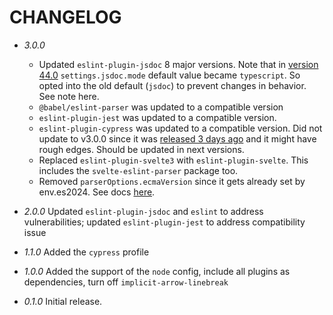 # CHANGELOG

- _3.0.0_

  - Updated `eslint-plugin-jsdoc` 8 major versions. Note that in [version 44.0](https://github.com/gajus/eslint-plugin-jsdoc/releases/tag/v44.0.0) `settings.jsdoc.mode` default value became `typescript`. So opted into the old default (`jsdoc`) to prevent changes in behavior. See note here.
  - `@babel/eslint-parser` was updated to a compatible version
  - `eslint-plugin-jest` was updated to a compatible version.
  - `eslint-plugin-cypress` was updated to a compatible version. Did not update to v3.0.0 since it was [released 3 days ago](https://github.com/cypress-io/eslint-plugin-cypress/releases/tag/v3.0.0) and it might have rough edges. Should be updated in next versions.
  - Replaced `eslint-plugin-svelte3` with `eslint-plugin-svelte`. This includes the `svelte-eslint-parser` package too.
  - Removed `parserOptions.ecmaVersion` since it gets already set by env.es2024. See docs [here](https://eslint.org/docs/v8.x/use/configure/language-options).

- _2.0.0_ Updated `eslint-plugin-jsdoc` and `eslint` to address vulnerabilities; updated `eslint-plugin-jest` to address compatibility issue
- _1.1.0_ Added the `cypress` profile
- _1.0.0_ Added the support of the `node` config, include all plugins as dependencies, turn off `implicit-arrow-linebreak`
- _0.1.0_ Initial release.
